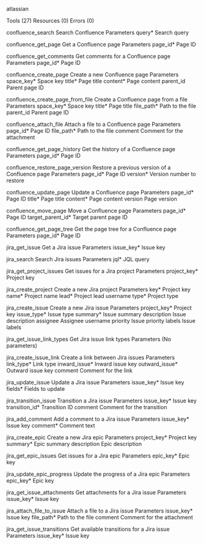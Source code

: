 atlassian

Tools (27)
Resources (0)
Errors (0)

confluence_search
Search Confluence
Parameters
query*
Search query

confluence_get_page
Get a Confluence page
Parameters
page_id*
Page ID

confluence_get_comments
Get comments for a Confluence page
Parameters
page_id*
Page ID

confluence_create_page
Create a new Confluence page
Parameters
space_key*
Space key
title*
Page title
content*
Page content
parent_id
Parent page ID

confluence_create_page_from_file
Create a Confluence page from a file
Parameters
space_key*
Space key
title*
Page title
file_path*
Path to the file
parent_id
Parent page ID

confluence_attach_file
Attach a file to a Confluence page
Parameters
page_id*
Page ID
file_path*
Path to the file
comment
Comment for the attachment

confluence_get_page_history
Get the history of a Confluence page
Parameters
page_id*
Page ID

confluence_restore_page_version
Restore a previous version of a Confluence page
Parameters
page_id*
Page ID
version*
Version number to restore

confluence_update_page
Update a Confluence page
Parameters
page_id*
Page ID
title*
Page title
content*
Page content
version
Page version

confluence_move_page
Move a Confluence page
Parameters
page_id*
Page ID
target_parent_id*
Target parent page ID

confluence_get_page_tree
Get the page tree for a Confluence page
Parameters
page_id*
Page ID

jira_get_issue
Get a Jira issue
Parameters
issue_key*
Issue key

jira_search
Search Jira issues
Parameters
jql*
JQL query

jira_get_project_issues
Get issues for a Jira project
Parameters
project_key*
Project key

jira_create_project
Create a new Jira project
Parameters
key*
Project key
name*
Project name
lead*
Project lead username
type*
Project type

jira_create_issue
Create a new Jira issue
Parameters
project_key*
Project key
issue_type*
Issue type
summary*
Issue summary
description
Issue description
assignee
Assignee username
priority
Issue priority
labels
Issue labels

jira_get_issue_link_types
Get Jira issue link types
Parameters
(No parameters)

jira_create_issue_link
Create a link between Jira issues
Parameters
link_type*
Link type
inward_issue*
Inward issue key
outward_issue*
Outward issue key
comment
Comment for the link

jira_update_issue
Update a Jira issue
Parameters
issue_key*
Issue key
fields*
Fields to update

jira_transition_issue
Transition a Jira issue
Parameters
issue_key*
Issue key
transition_id*
Transition ID
comment
Comment for the transition

jira_add_comment
Add a comment to a Jira issue
Parameters
issue_key*
Issue key
comment*
Comment text

jira_create_epic
Create a new Jira epic
Parameters
project_key*
Project key
summary*
Epic summary
description
Epic description

jira_get_epic_issues
Get issues for a Jira epic
Parameters
epic_key*
Epic key

jira_update_epic_progress
Update the progress of a Jira epic
Parameters
epic_key*
Epic key

jira_get_issue_attachments
Get attachments for a Jira issue
Parameters
issue_key*
Issue key

jira_attach_file_to_issue
Attach a file to a Jira issue
Parameters
issue_key*
Issue key
file_path*
Path to the file
comment
Comment for the attachment

jira_get_issue_transitions
Get available transitions for a Jira issue
Parameters
issue_key*
Issue key